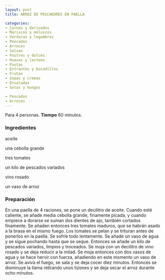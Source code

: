 ```yaml
---
layout: post
title: ARROZ DE PESCADORES EN PAELLA

categories:
- Carnes y derivados
- Mariscos y moluscos
- Verduras y legumbres
- Pescados
- Arroces
- Salsas
- Postres y dulces
- Huevos y lacteos
- Pastas
- Entrantes y bocadillos
- Frutas
- Sopas y cremas
- Ensaladas
- Setas y hongos

- Pescados
- Arroces
---
```

Para 4 personas.
<b>Tiempo</b> 60 minutos.

<h3>Ingredientes</h3>
aceite

una cebolla grande

tres tomates

un kilo de pescados variados

vino rosado

un vaso de arroz

<h3>Preparación</h3>
En una paella de 4 raciones, se pone un decilitro de aceite. Cuando esté caliente, se añade media cebolla grande, finamente picada, y cuando empiece a dorarse se suman dos dientes de ajo, también cortados finamente. Se añaden entonces tres tomates maduros, que se habrán asado a la brasa en el mismo fuego. Los tomates se pelan y se trituran antes de ponerlos en la paella. Se sofríe todo lentamente. Se añade un vaso de agua y se sigue pochando hasta que se seque. Entonces se añade un kilo de pescados variados, limpios y troceados. Se moja con un decilitro de vino rosado y se deja reducir a la mitad. Se moja entonces con dos vasos de agua y se hace hervir con fuerza, añadiendo en este momento un vaso de arroz. Se aviva el fuego, se sala y se deja cocer diez minutos. Entonces se disminuye la llama retirando unos tizones y se deja secar el arroz durante ocho minutos.

